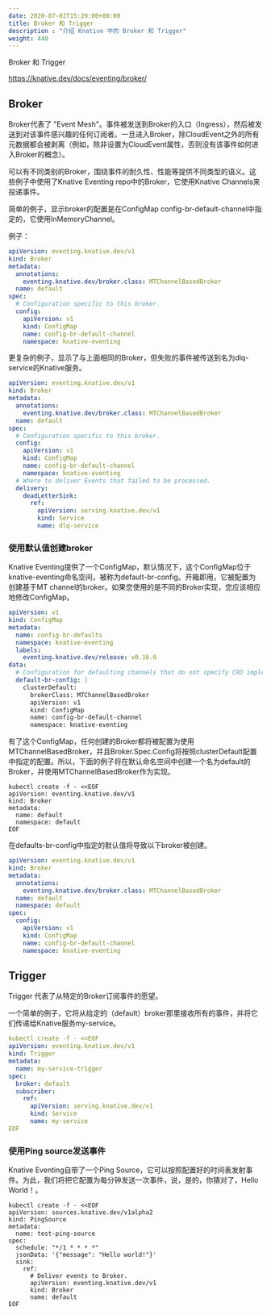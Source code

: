 ```yaml
---
date: 2020-07-02T15:29:00+08:00
title: Broker 和 Trigger
description : "介绍 Knative 中的 Broker 和 Trigger"
weight: 440
---
```


Broker 和 Trigger

https://knative.dev/docs/eventing/broker/

## Broker

Broker代表了 "Event Mesh"。事件被发送到Broker的入口（Ingress），然后被发送到对该事件感兴趣的任何订阅者。一旦进入Broker，除CloudEvent之外的所有元数据都会被剥离（例如，除非设置为CloudEvent属性，否则没有该事件如何进入Broker的概念）。

可以有不同类别的Broker，围绕事件的耐久性、性能等提供不同类型的语义。这些例子中使用了Knative Eventing repo中的Broker，它使用Knative Channels来投递事件。

简单的例子，显示broker的配置是在ConfigMap config-br-default-channel中指定的，它使用InMemoryChannel。

例子：

```yaml
apiVersion: eventing.knative.dev/v1
kind: Broker
metadata:
  annotations:
    eventing.knative.dev/broker.class: MTChannelBasedBroker
  name: default
spec:
  # Configuration specific to this broker.
  config:
    apiVersion: v1
    kind: ConfigMap
    name: config-br-default-channel
    namespace: knative-eventing
```

更复杂的例子，显示了与上面相同的Broker，但失败的事件被传送到名为dlq-service的Knative服务。

```yaml
apiVersion: eventing.knative.dev/v1
kind: Broker
metadata:
  annotations:
    eventing.knative.dev/broker.class: MTChannelBasedBroker
  name: default
spec:
  # Configuration specific to this broker.
  config:
    apiVersion: v1
    kind: ConfigMap
    name: config-br-default-channel
    namespace: knative-eventing
  # Where to deliver Events that failed to be processed.
  delivery:
    deadLetterSink:
      ref:
        apiVersion: serving.knative.dev/v1
        kind: Service
        name: dlq-service
```

### 使用默认值创建broker

Knative Eventing提供了一个ConfigMap，默认情况下，这个ConfigMap位于knative-eventing命名空间，被称为default-br-config。开箱即用，它被配置为创建基于MT channel的broker。如果您使用的是不同的Broker实现，您应该相应地修改ConfigMap。

```yaml
apiVersion: v1
kind: ConfigMap
metadata:
  name: config-br-defaults
  namespace: knative-eventing
  labels:
    eventing.knative.dev/release: v0.16.0
data:
  # Configuration for defaulting channels that do not specify CRD implementations.
  default-br-config: |
    clusterDefault:
      brokerClass: MTChannelBasedBroker
      apiVersion: v1
      kind: ConfigMap
      name: config-br-default-channel
      namespace: knative-eventing
```

有了这个ConfigMap，任何创建的Broker都将被配置为使用MTChannelBasedBroker，并且Broker.Spec.Config将按照clusterDefault配置中指定的配置。所以，下面的例子将在默认命名空间中创建一个名为default的Broker，并使用MTChannelBasedBroker作为实现。

```shell
kubectl create -f - <<EOF
apiVersion: eventing.knative.dev/v1
kind: Broker
metadata:
  name: default
  namespace: default
EOF
```

在defaults-br-config中指定的默认值将导致以下broker被创建。

```yaml
apiVersion: eventing.knative.dev/v1
kind: Broker
metadata:
  annotations:
    eventing.knative.dev/broker.class: MTChannelBasedBroker
  name: default
  namespace: default
spec:
  config:
    apiVersion: v1
    kind: ConfigMap
    name: config-br-default-channel
    namespace: knative-eventing
```

## Trigger

Trigger 代表了从特定的Broker订阅事件的愿望。

一个简单的例子，它将从给定的（default）broker那里接收所有的事件，并将它们传递给Knative服务my-service。

```yaml
kubectl create -f - <<EOF
apiVersion: eventing.knative.dev/v1
kind: Trigger
metadata:
  name: my-service-trigger
spec:
  broker: default
  subscriber:
    ref:
      apiVersion: serving.knative.dev/v1
      kind: Service
      name: my-service
EOF
```

### 使用Ping source发送事件

Knative Eventing自带了一个Ping Source，它可以按照配置好的时间表发射事件。为此，我们将把它配置为每分钟发送一次事件，说，是的，你猜对了，Hello World！。

```shell
kubectl create -f - <<EOF
apiVersion: sources.knative.dev/v1alpha2
kind: PingSource
metadata:
  name: test-ping-source
spec:
  schedule: "*/1 * * * *"
  jsonData: '{"message": "Hello world!"}'
  sink:
    ref:
      # Deliver events to Broker.
      apiVersion: eventing.knative.dev/v1
      kind: Broker
      name: default
EOF
```





